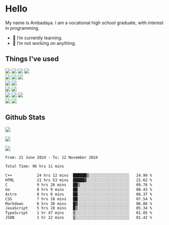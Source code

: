 # Hello

My name is Ambadaya. I am a vocational high school graduate, with interest in programming.

- 🌱 I’m currently learning.
- 🔭 I’m not working on anything.

## Things I've used
<p>
  <img src="https://img.shields.io/badge/HTML5-E34F26?style=for-the-badge&logo=html5&logoColor=white" />
  <img src="https://img.shields.io/badge/CSS-1572B6?style=for-the-badge&logo=css3&logoColor=white" />
  <img src="https://img.shields.io/badge/JavaScript-323330?style=for-the-badge&logo=javascript&logoColor=F7DF1E" />
  <img src="https://img.shields.io/badge/C%23-5C2D91?style=for-the-badge&logo=csharp&logoColor=white" />
  <br />
  <img src="https://img.shields.io/badge/Express%20js-000000?style=for-the-badge&logo=express&logoColor=white" />
  <img src="https://img.shields.io/badge/Jest-C21325?style=for-the-badge&logo=jest&logoColor=white" />
  <img src="https://img.shields.io/badge/React-61DAFB?logo=react&logoColor=000&style=for-the-badge">
  <br />
  <img src="https://img.shields.io/badge/Sass-CC6699?style=for-the-badge&logo=sass&logoColor=white" />
  <img src="https://img.shields.io/badge/Tailwind%20CSS-06B6D4?logo=tailwindcss&logoColor=fff&style=for-the-badge" />
  <br />
  <img src="https://img.shields.io/badge/SQL%20Server-CC2927?style=for-the-badge&logo=microsoft%20sql%20server&logoColor=white" />
  <img src="https://img.shields.io/badge/Apache-D22128?style=for-the-badge&logo=Apache&logoColor=white" />
  <br />
  <img src="https://img.shields.io/badge/Node%20js-339933?style=for-the-badge&logo=nodedotjs&logoColor=white" />
  <img src="https://img.shields.io/badge/pnpm-yellow?style=for-the-badge&logo=pnpm&logoColor=white" />
  <img src="https://img.shields.io/badge/GIT-E44C30?style=for-the-badge&logo=git&logoColor=white" />
  <br />
  <img src="https://img.shields.io/badge/VSCode-0078D4?style=for-the-badge&logo=visual%20studio%20code&logoColor=white" />
  <img src="https://img.shields.io/badge/Visual_Studio-5C2D91?style=for-the-badge&logo=visual%20studio&logoColor=white" />
</p>

## Github Stats
![](https://komarev.com/ghpvc/?username=vorkey&color=41B883&style=for-the-badge)

![](https://github-readme-stats.vercel.app/api?username=vorkey&show_icons=true&theme=vue-dark&include_all_commits=true&count_private=true)

![](https://github-readme-stats.vercel.app/api/top-langs/?username=vorkey&theme=vue-dark&count_private=true&langs_count=6&size_weight=0.75&count_weight=0.25&layout=compact)

<!-- 
- 👯 I’m looking to collaborate on ... 
- 🤔 I’m looking for help with ...
- 💬 Ask me about ...
- 📫 How to reach me: ...
- 😄 Pronouns: ...
- ⚡ Fun fact: ... -->

<!--START_SECTION:waka-->

```txt
From: 21 June 2024 - To: 12 November 2024

Total Time: 96 hrs 11 mins

C++           24 hrs 12 mins  ██████▒░░░░░░░░░░░░░░░░░░   24.99 %
HTML          21 hrs 53 mins  █████▓░░░░░░░░░░░░░░░░░░░   22.62 %
C             9 hrs 26 mins   ██▒░░░░░░░░░░░░░░░░░░░░░░   09.76 %
Go            8 hrs 9 mins    ██░░░░░░░░░░░░░░░░░░░░░░░   08.43 %
Astro         8 hrs 6 mins    ██░░░░░░░░░░░░░░░░░░░░░░░   08.37 %
CSS           7 hrs 18 mins   ██░░░░░░░░░░░░░░░░░░░░░░░   07.54 %
Markdown      6 hrs 38 mins   █▓░░░░░░░░░░░░░░░░░░░░░░░   06.86 %
JavaScript    5 hrs 10 mins   █▒░░░░░░░░░░░░░░░░░░░░░░░   05.34 %
TypeScript    1 hr 47 mins    ▒░░░░░░░░░░░░░░░░░░░░░░░░   01.85 %
JSON          1 hr 22 mins    ▒░░░░░░░░░░░░░░░░░░░░░░░░   01.42 %
```

<!--END_SECTION:waka-->
